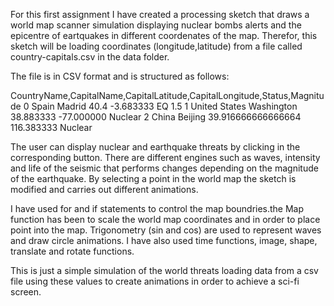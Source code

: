 For this first assignment I have created a processing sketch that draws a world map scanner simulation displaying nuclear bombs alerts and the epicentre of eartquakes in different coordenates of the map. Therefor, this sketch will be loading coordinates (longitude,latitude) from a file called country-capitals.csv in the data folder.

The file is in CSV format and is structured as follows:

CountryName,CapitalName,CapitalLatitude,CapitalLongitude,Status,Magnitude
0	Spain Madrid 40.4 -3.683333 EQ 1.5
1 United States Washington 38.883333 -77.000000 Nuclear
2 China Beijing 39.916666666666664 116.383333 Nuclear

The user can display nuclear and earthquake threats by clicking in the corresponding button.
There are different engines such as waves, intensity and life of the seismic that performs changes depending on the magnitude of the earthquake. By selecting a point in the world map the sketch is modified and carries out different animations.

I have used for and if statements to control the map boundries.the Map function has been to scale the world map coordinates and in order to place point into the map. Trigonometry (sin and cos) are used to represent waves and draw circle animations. I have also used time functions, image, shape, translate and rotate functions. 

This is just a simple simulation of the world threats loading data from a csv file using these values to create animations in order to achieve a sci-fi screen.
